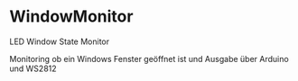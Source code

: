 # WindowMonitor

LED Window State Monitor

Monitoring ob ein Windows Fenster geöffnet ist und Ausgabe über Arduino und WS2812
